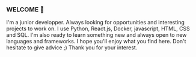 ### WELCOME 👋

I'm a junior developper.
Always looking for opportunities and interesting projects to work on.
I use Python, React.js, Docker, javascript, HTML, CSS and SQL. I'm also ready to learn something new and always open to new languages and frameworks.
I hope you'll enjoy what you find here. Don't hesitate to give advice ;)
Thank you for your interest.

<!--
**TomQuez/TomQuez** is a ✨ _special_ ✨ repository because its `README.md` (this file) appears on your GitHub profile.

Here are some ideas to get you started:

- 🔭 I’m currently working on ...
- 🌱 I’m currently learning ...
- 👯 I’m looking to collaborate on ...
- 🤔 I’m looking for help with ...
- 💬 Ask me about ...
- 📫 How to reach me: ...
- 😄 Pronouns: ...
- ⚡ Fun fact: ...
-->
